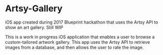 # Artsy-Gallery
iOS app created during 2017 Blueprint hackathon that uses the Artsy API to show an art gallery. Still WIP

This is a work in progress iOS application that enables a user to browse a custom-tailored artwork gallery. This app uses the Artsy API to retrieve images from a database, and then allows the user to rate the image.
